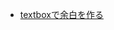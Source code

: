 - [textboxで余白を作る](https://good-yuuta.hatenablog.com/entry/2022/08/26/001321?_ga=2.220847768.1077274209.1661440379-1524494941.1630950902)